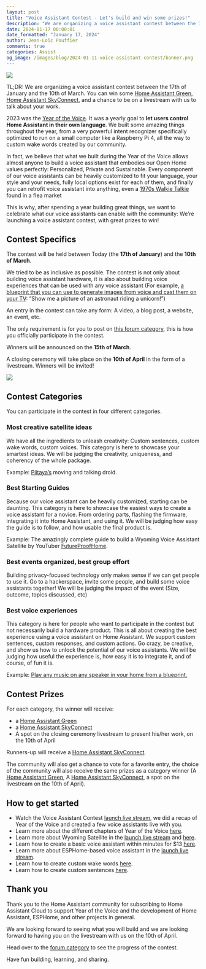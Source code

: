 ```yaml
---
layout: post
title: "Voice Assistant Contest - Let's build and win some prizes!"
description: "We are organizing a voice assistant contest between the 17th of January and the 10th of March. You can win some Home Assistant Green, some Home Assistant SkyConnect, and a chance to be on a livestream with us to talk about your creation."
date: 2024-01-17 00:00:01
date_formatted: "January 17, 2024"
author: Jean-Loïc Pouffier
comments: true
categories: Assist
og_image: /images/blog/2024-01-11-voice-assistant-contest/banner.png
---
```


<p><img src='/images/blog/2024-01-11-voice-assistant-contest/banner.png' class='no-shadow' /></p>

TL;DR: We are organizing a voice assistant contest between the 17th of January and the 10th of March. You can win some [Home Assistant Green](/green/), [Home Assistant SkyConnect](/skyconnect/), and a chance to be on a livestream with us to talk about your work.

<lite-youtube videoid="99lGuB4J-4o" videotitle="Voice Assistant Contest"></lite-youtube>

2023 was the [Year of the Voice](/blog/2022/12/20/year-of-voice/). It was a yearly goal to **let users control Home Assistant in their own language**.
We built some amazing things throughout the year, from a very powerful intent recognizer specifically optimized to run on a small computer like a Raspberry Pi 4, all the way to custom wake words created by our community.

In fact, we believe that what we built during the Year of the Voice allows almost anyone to build a voice assistant that embodies our Open Home values perfectly: Personalized, Private and Sustainable.
Every component of our voice assistants can be heavily customized to fit your language, your style and your needs, fully local options exist for each of them, and finally you can retrofit voice assistant into anything, even a [1970s Walkie Talkie](https://www.youtube.com/shorts/HqYbhk6vq9E) found in a flea market

This is why, after spending a year building great things, we want to celebrate what our voice assistants can enable with the community: We’re launching a voice assistant contest, with great prizes to win!

## Contest Specifics

The contest will be held between Today (the **17th of January**) and the **10th of March**.

We tried to be as inclusive as possible. The contest is not only about building voice assistant hardware, it is also about building voice experiences that can be used with any voice assistant (For example, [a blueprint that you can use to generate images from voice and cast them on your TV](https://my.home-assistant.io/redirect/blueprint_import?blueprint_url=https%3A%2F%2Fwww.home-assistant.io%2Fblueprints%2Fblog%2F2023-08%2Fcast_dall_e.yaml): “Show me a picture of an astronaut riding a unicorn!”)

An entry in the contest can take any form: A video, a blog post, a website, an event, etc.

The only requirement is for you to post on [this forum category](https://community.home-assistant.io/c/voice-assistant-contest/60), this is how you officially participate in the contest.

Winners will be announced on the **15th of March**.

A closing ceremony will take place on the **10th of April** in the form of a livestream. Winners will be invited!

<p><img src='/images/blog/2024-01-11-voice-assistant-contest/contest_timeline.png' class='no-shadow' /></p>

## Contest Categories

You can participate in the contest in four different categories.

### Most creative satellite ideas

We have all the ingredients to unleash creativity: Custom sentences, custom wake words, custom voices. This category is here to showcase your smartest ideas.
We will be judging the creativity, uniqueness, and coherency of the whole package.

Example: [Piitaya’s](https://github.com/piitaya) moving and talking droid.

<lite-youtube videoid="vQ7Hmeume9g" videotitle="Wake word demonstration on ESPHome-based 3D printed droid in Home Assistant | Year of the Voice"></lite-youtube>

### Best Starting Guides

Because our voice assistant can be heavily customized, starting can be daunting. This category is here to showcase the easiest ways to create a voice assistant for a novice. From ordering parts, flashing the firmware, integrating it into Home Assistant, and using it.
We will be judging how easy the guide is to follow, and how usable the final product is.

Example: The amazingly complete guide to build a Wyoming Voice Assistant Satellite by YouTuber [FutureProofHome](https://www.youtube.com/@FutureProofHomes).

<lite-youtube videoid="eTKgc0YDCwE" videotitle="Build the Wyoming Voice Satellite With ChatGPT and a Raspberry Pi To Replace Alexa & Google FOREVER!"></lite-youtube>

### Best events organized, best group effort

Building privacy-focused technology only makes sense if we can get people to use it. Go to a hackerspace, invite some people, and build some voice assistants together!
We will be judging the impact of the event (Size, outcome, topics discussed, etc)

### Best voice experiences

This category is here for people who want to participate in the contest but not necessarily build a hardware product. This is all about creating the best experience using a voice assistant on Home Assistant.
We support custom sentences, custom responses, and custom actions.
Go crazy, be creative, and show us how to unlock the potential of our voice assistants.
We will be judging how useful the experience is, how easy it is to integrate it, and of course, of fun it is.

Example: [Play any music on any speaker in your home from a blueprint.](https://blog.jlpouffier.fr/chatgpt-powered-music-search-engine-on-a-local-voice-assistant/)

## Contest Prizes

For each category, the winner will receive:

- a [Home Assistant Green](https://www.home-assistant.io/green/)
- a [Home Assistant SkyConnect](https://www.home-assistant.io/skyconnect/)
- A spot on the closing ceremony livestream to present his/her work, on the 10th of April

Runners-up will receive a [Home Assistant SkyConnect](https://www.home-assistant.io/skyconnect/).

The community will also get a chance to vote for a favorite entry, the choice of the community will also receive the same prizes as a category winner (A [Home Assistant Green](https://www.home-assistant.io/green/), A [Home Assistant SkyConnect](https://www.home-assistant.io/skyconnect/), a spot on the livestream on the 10th of April).

## How to get started

- Watch the Voice Assistant Contest [launch live stream](https://www.youtube.com/watch?v=99lGuB4J-4o&ab_channel=HomeAssistant), we did a recap of Year of the Voice and created a few voice assistants live with you.
- Learn more about the different chapters of Year of the Voice [here](https://www.home-assistant.io/blog/2022/12/20/year-of-voice/).
- Learn more about Wyoming Satellite in the [launch live stream](https://www.youtube.com/watch?v=99lGuB4J-4o&ab_channel=HomeAssistant) and [here](https://github.com/rhasspy/wyoming-satellite).
- Learn how to create a basic voice assistant within minutes for $13 [here](https://www.home-assistant.io/voice_control/thirteen-usd-voice-remote/).
- Learn more about ESPHome-based voice assistant in the [launch live stream](https://www.youtube.com/watch?v=99lGuB4J-4o&ab_channel=HomeAssistant).
- Learn how to create custom wake words [here](https://www.home-assistant.io/voice_control/create_wake_word/).
- Learn how to create custom sentences [here](https://www.home-assistant.io/voice_control/custom_sentences/).

## Thank you

Thank you to the Home Assistant community for subscribing to Home Assistant Cloud to support Year of the Voice and the development of Home Assistant, ESPHome, and other projects in general.

We are looking forward to seeing what you will build and we are looking forward to having you on the livestream with us on the 10th of April.

Head over to the [forum category](https://community.home-assistant.io/c/voice-assistant-contest/60) to see the progress of the contest.

Have fun building, learning, and sharing.

